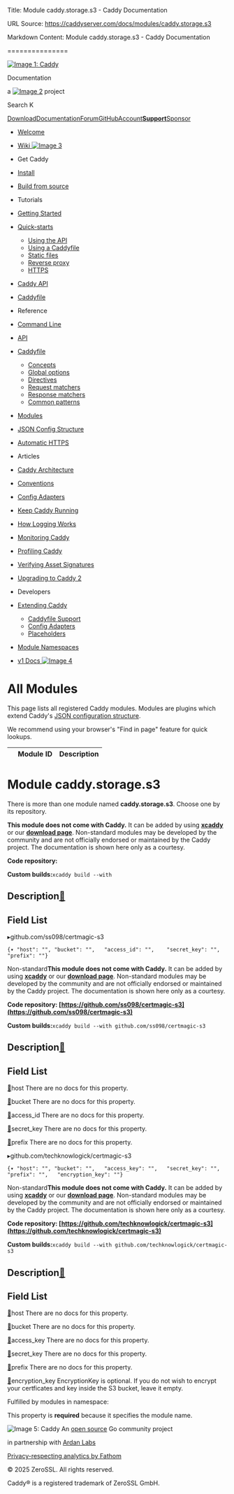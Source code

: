Title: Module caddy.storage.s3 - Caddy Documentation

URL Source: https://caddyserver.com/docs/modules/caddy.storage.s3

Markdown Content:
Module caddy.storage.s3 - Caddy Documentation

===============

[![Image 1: Caddy](https://caddyserver.com/old/resources/images/caddy-logo.svg)](https://caddyserver.com/)

Documentation

 a [![Image 2](https://caddyserver.com/old/resources/images/zerossl-logo.svg)](https://zerossl.com/) project 

Search K

[Download](https://caddyserver.com/download)[Documentation](https://caddyserver.com/docs/)[Forum](https://caddy.community/)[GitHub](https://github.com/caddyserver/caddy)[Account](https://caddyserver.com/account/)[**Support**](https://caddyserver.com/support)[Sponsor](https://caddyserver.com/sponsor)
*   [Welcome](https://caddyserver.com/docs/)
*   [Wiki ![Image 3](https://caddyserver.com/old/resources/images/external-link.svg)](https://caddy.community/c/wiki/13)
*   Get Caddy
*   [Install](https://caddyserver.com/docs/install)
*   [Build from source](https://caddyserver.com/docs/build)
*   Tutorials
*   [Getting Started](https://caddyserver.com/docs/getting-started)
*   [Quick-starts](https://caddyserver.com/docs/quick-starts)
    *   [Using the API](https://caddyserver.com/docs/quick-starts/api)
    *   [Using a Caddyfile](https://caddyserver.com/docs/quick-starts/caddyfile)
    *   [Static files](https://caddyserver.com/docs/quick-starts/static-files)
    *   [Reverse proxy](https://caddyserver.com/docs/quick-starts/reverse-proxy)
    *   [HTTPS](https://caddyserver.com/docs/quick-starts/https)

*   [Caddy API](https://caddyserver.com/docs/api-tutorial)
*   [Caddyfile](https://caddyserver.com/docs/caddyfile-tutorial)
*   Reference
*   [Command Line](https://caddyserver.com/docs/command-line)
*   [API](https://caddyserver.com/docs/api)
*   [Caddyfile](https://caddyserver.com/docs/caddyfile)
    *   [Concepts](https://caddyserver.com/docs/caddyfile/concepts)
    *   [Global options](https://caddyserver.com/docs/caddyfile/options)
    *   [Directives](https://caddyserver.com/docs/caddyfile/directives)
    *   [Request matchers](https://caddyserver.com/docs/caddyfile/matchers)
    *   [Response matchers](https://caddyserver.com/docs/caddyfile/response-matchers)
    *   [Common patterns](https://caddyserver.com/docs/caddyfile/patterns)

*   [Modules](https://caddyserver.com/docs/modules/)
*   [JSON Config Structure](https://caddyserver.com/docs/json/)
*   [Automatic HTTPS](https://caddyserver.com/docs/automatic-https)
*   Articles
*   [Caddy Architecture](https://caddyserver.com/docs/architecture)
*   [Conventions](https://caddyserver.com/docs/conventions)
*   [Config Adapters](https://caddyserver.com/docs/config-adapters)
*   [Keep Caddy Running](https://caddyserver.com/docs/running)
*   [How Logging Works](https://caddyserver.com/docs/logging)
*   [Monitoring Caddy](https://caddyserver.com/docs/metrics)
*   [Profiling Caddy](https://caddyserver.com/docs/profiling)
*   [Verifying Asset Signatures](https://caddyserver.com/docs/signature-verification)
*   [Upgrading to Caddy 2](https://caddyserver.com/docs/v2-upgrade)
*   Developers
*   [Extending Caddy](https://caddyserver.com/docs/extending-caddy)
    *   [Caddyfile Support](https://caddyserver.com/docs/extending-caddy/caddyfile)
    *   [Config Adapters](https://caddyserver.com/docs/extending-caddy/config-adapters)
    *   [Placeholders](https://caddyserver.com/docs/extending-caddy/placeholders)

*   [Module Namespaces](https://caddyserver.com/docs/extending-caddy/namespaces)

*   [v1 Docs ![Image 4](https://caddyserver.com/old/resources/images/external-link.svg)](https://caddyserver.com/caddy-v1-docs-archive.tar.gz)

All Modules
===========

This page lists all registered Caddy modules. Modules are plugins which extend Caddy's [JSON configuration structure](https://caddyserver.com/docs/json/).

We recommend using your browser's "Find in page" feature for quick lookups.

|  | Module ID | Description |
| --- | --- | --- |

Module caddy.storage.s3
=======================

 There is more than one module named **caddy.storage.s3**. Choose one by its repository. 

**This module does not come with Caddy.** It can be added by using **[xcaddy](https://caddyserver.com/docs/build#xcaddy)** or our **[download page](https://caddyserver.com/download)**. Non-standard modules may be developed by the community and are not officially endorsed or maintained by the Caddy project. The documentation is shown here only as a courtesy. 

**Code repository: [](javascript:)**

**Custom builds:**`xcaddy build --with`

Description[🔗](https://caddyserver.com/docs/modules/caddy.storage.s3#docs "Direct link")
-----------------------------------------------------------------------------------------

Field List
----------

▸github.com/ss098/certmagic-s3

`{▾	"host": "",	"bucket": "",	"access_id": "",	"secret_key": "",	"prefix": ""}`

Non-standard**This module does not come with Caddy.** It can be added by using **[xcaddy](https://caddyserver.com/docs/build#xcaddy)** or our **[download page](https://caddyserver.com/download)**. Non-standard modules may be developed by the community and are not officially endorsed or maintained by the Caddy project. The documentation is shown here only as a courtesy. 

**Code repository: [https://github.com/ss098/certmagic-s3](https://github.com/ss098/certmagic-s3)**

**Custom builds:**`xcaddy build --with github.com/ss098/certmagic-s3`

Description[🔗](https://caddyserver.com/docs/modules/caddy.storage.s3#docs "Direct link")
-----------------------------------------------------------------------------------------

Field List
----------

[🔗](https://caddyserver.com/docs/modules/caddy.storage.s3#host)host
There are no docs for this property.

[🔗](https://caddyserver.com/docs/modules/caddy.storage.s3#bucket)bucket
There are no docs for this property.

[🔗](https://caddyserver.com/docs/modules/caddy.storage.s3#access_id)access_id
There are no docs for this property.

[🔗](https://caddyserver.com/docs/modules/caddy.storage.s3#secret_key)secret_key
There are no docs for this property.

[🔗](https://caddyserver.com/docs/modules/caddy.storage.s3#prefix)prefix
There are no docs for this property.

▸github.com/techknowlogick/certmagic-s3

`{▾	"host": "",	"bucket": "",	"access_key": "",	"secret_key": "",	"prefix": "",	"encryption_key": ""}`

Non-standard**This module does not come with Caddy.** It can be added by using **[xcaddy](https://caddyserver.com/docs/build#xcaddy)** or our **[download page](https://caddyserver.com/download)**. Non-standard modules may be developed by the community and are not officially endorsed or maintained by the Caddy project. The documentation is shown here only as a courtesy. 

**Code repository: [https://github.com/techknowlogick/certmagic-s3](https://github.com/techknowlogick/certmagic-s3)**

**Custom builds:**`xcaddy build --with github.com/techknowlogick/certmagic-s3`

Description[🔗](https://caddyserver.com/docs/modules/caddy.storage.s3#docs "Direct link")
-----------------------------------------------------------------------------------------

Field List
----------

[🔗](https://caddyserver.com/docs/modules/caddy.storage.s3#host)host
There are no docs for this property.

[🔗](https://caddyserver.com/docs/modules/caddy.storage.s3#bucket)bucket
There are no docs for this property.

[🔗](https://caddyserver.com/docs/modules/caddy.storage.s3#access_key)access_key
There are no docs for this property.

[🔗](https://caddyserver.com/docs/modules/caddy.storage.s3#secret_key)secret_key
There are no docs for this property.

[🔗](https://caddyserver.com/docs/modules/caddy.storage.s3#prefix)prefix
There are no docs for this property.

[🔗](https://caddyserver.com/docs/modules/caddy.storage.s3#encryption_key)encryption_key
EncryptionKey is optional. If you do not wish to encrypt your certficates and key inside the S3 bucket, leave it empty.

Fulfilled by modules in namespace:

This property is **required** because it specifies the module name.

![Image 5: Caddy](https://caddyserver.com/old/resources/images/caddy-logo.svg) An [open source](https://github.com/caddyserver/caddy) Go community project 

 in partnership with [Ardan Labs](https://www.ardanlabs.com/)

[Privacy-respecting analytics by Fathom](https://usefathom.com/ref/AUKNWU)

 © 2025 ZeroSSL. All rights reserved. 

 Caddy® is a registered trademark of ZeroSSL GmbH.
